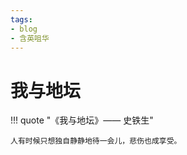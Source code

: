 ```yaml
---
tags:
- blog
- 含英咀华
---
```


# 我与地坛

!!! quote "《我与地坛》—— 史铁生"
 
    人有时候只想独自静静地待一会儿，悲伤也成享受。
